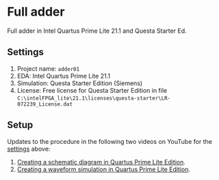 # Full adder
 Full adder in Intel Quartus Prime Lite 21.1 and Questa Starter Ed.

## Settings

1. Project name: `adder01`
2. EDA: Intel Quartus Prime Lite 21.1
3. Simulation: Questa Starter Edition (Siemens)
4. License: Free license for Questa Starter Edition in file `C:\intelFPGA_lite\21.1\licenses\questa-starter\LR-072239_License.dat`

## Setup

Updates to the procedure in the following two videos on YouTube for the [settings](#settings) above:
1. [Creating a schematic diagram in Quartus Prime Lite Edition](https://www.youtube.com/watch?v=qn6ggwxpDjQ).
2. [Creating a waveform simulation in Quartus Prime Lite Edition](https://www.youtube.com/watch?v=e_ksjHd6sY0&t=146s).


